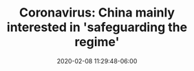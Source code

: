 ---
date: 2020-02-08 11:29:48-06:00
link:
  source: pocket
  source_url: https://getpocket.com
  text: 'Coronavirus: China mainly interested in ''safeguarding the regime'''
  url: https://www.dw.com/en/coronavirus-china-mainly-interested-in-safeguarding-the-regime/a-52302326?maca=en-Twitter-sharing
slug: coronavirus-china-mainly-interested-in-safeguarding-the-regime
source: pocket
title: 'Coronavirus: China mainly interested in ''safeguarding the regime'''
---